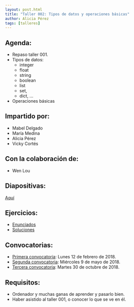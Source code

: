 ```yaml
---
layout: post.html
title: "Taller 002: Tipos de datos y operaciones básicas"
author: Alicia Pérez
tags: [talleres]
---
```

## Agenda:

* Repaso taller 001.
* Tipos de datos: 
    * integer
    * float
    * string
    * boolean
    * list
    * set,
    * dict, ...
* Operaciones básicas


## Impartido por:
* Mabel Delgado
* María Medina
* Alicia Pérez
* Vicky Cortés


## Con la colaboración de:
* Wen Lou


## Diapositivas:
[Aquí](https://nbviewer.jupyter.org/github/PyLadiesMadrid/taller_002_tipos_datos_y_operaciones_basicas/blob/master/slides.ipynb)


## Ejercicios:
* [Enunciados](/ejercicios.ipynb)
* [Soluciones](/soluciones.ipynb)


## Convocatorias:

* [Primera convocatoria](https://www.meetup.com/PyLadiesMadrid/events/247325544/): Lunes 12 de febrero de 2018.
* [Segunda convocatoria](https://www.meetup.com/PyLadiesMadrid/events/249932679/): Miércoles 9 de mayo de 2018.
* [Tercera convocatoria](https://www.meetup.com/PyLadiesMadrid/events/255802009/): Martes 30 de octubre de 2018.


## Requisitos:

* Ordenador y muchas ganas de aprender y pasarlo bien.
* Haber asistido al taller 001, o conocer lo que se ve en él.

